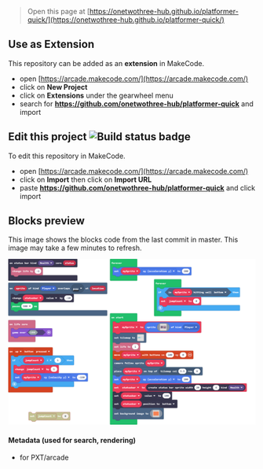  


> Open this page at [https://onetwothree-hub.github.io/platformer-quick/](https://onetwothree-hub.github.io/platformer-quick/)

## Use as Extension

This repository can be added as an **extension** in MakeCode.

* open [https://arcade.makecode.com/](https://arcade.makecode.com/)
* click on **New Project**
* click on **Extensions** under the gearwheel menu
* search for **https://github.com/onetwothree-hub/platformer-quick** and import

## Edit this project ![Build status badge](https://github.com/onetwothree-hub/platformer-quick/workflows/MakeCode/badge.svg)

To edit this repository in MakeCode.

* open [https://arcade.makecode.com/](https://arcade.makecode.com/)
* click on **Import** then click on **Import URL**
* paste **https://github.com/onetwothree-hub/platformer-quick** and click import

## Blocks preview

This image shows the blocks code from the last commit in master.
This image may take a few minutes to refresh.

![A rendered view of the blocks](https://github.com/onetwothree-hub/platformer-quick/raw/master/.github/makecode/blocks.png)

#### Metadata (used for search, rendering)

* for PXT/arcade
<script src="https://makecode.com/gh-pages-embed.js"></script><script>makeCodeRender("{{ site.makecode.home_url }}", "{{ site.github.owner_name }}/{{ site.github.repository_name }}");</script>
